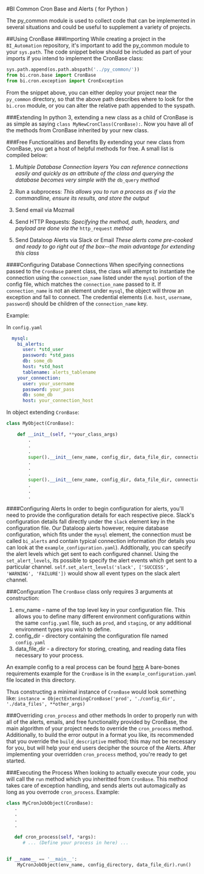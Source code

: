 #BI Common Cron Base and Alerts ( for Python )

The py_common module is used to collect code that can be implemented in several situations and could be useful to supplement a variety of projects.

##Using CronBase
###Importing
While creating a project in the `BI_Automation` repository, it's important to add the py_common module to your `sys.path`. 
The code snippet below should be included as part of your imports if you intend to implement the CronBase class:
```python
sys.path.append(os.path.abspath('../py_common/'))
from bi.cron.base import CronBase
from bi.cron.exception import CronException
```

From the snippet above, you can either deploy your project near the `py_common` directory, so that the above path describes
where to look for the `bi.cron` module, or you can alter the relative path appended to the syspath.

###Extending
In python 3, extending a new class as a child of CronBase is as simple as saying `class MyNewCronClass(CronBase):`. Now 
you have all of the methods from CronBase inherited by your new class.

###Free Functionalities and Benefits
By extending your new class from CronBase, you get a host of helpful methods for free. A small list is compiled below:

1. *Multiple Database Connection layers*
   _You can reference connections easily and quickly as an attribute of the class and querying the database becomes very
    simple with the_ `db_query` _method_
2. Run a subprocess:
   _This allows you to run a process as if via the commandline, ensure its results, and store the output_
3. Send email via Mozmail

4. Send HTTP Requests:
  _Specifying the method, auth, headers, and payload are done via the_ `http_request` _method_
5. Send Dataloop Alerts via Slack or Email
  _These alerts come pre-cooked and ready to go right out of the box--the main advantage for extending this class_

####Configuring Database Connections
When specifying connections passed to the `CronBase` parent class, the class will attempt to instantiate the connection 
using the `connection_name` listed under the `mysql` portion of the config file, which matches the `connection_name`
passed to it. If `connection_name` is not an element under `mysql`, the object will throw an exception and fail to connect.
The credential elements (i.e. `host`, `username`, `password`) should be children of the `connection_name` key.

Example:

In `config.yaml`
```yaml
  mysql:
    bi_alerts:
      user: *std_user
      password: *std_pass
      db: some_db
      host: *std_host
      tablename: alerts_tablename
    your_connection:
      user: your_username
      password: your_pass
      db: some_db
      host: your_connection_host
```

In object extending `CronBase`:

```python
class MyObject(CronBase):

    def __init__(self, **your_class_args)
        .
        .
        .
        super().__init__(env_name, config_dir, data_file_dir, connections=['your_connection']) # this works!
        .
        .
        .
        super().__init__(env_name, config_dir, data_file_dir, connections=['my_connection'])  # this will fail because of naming mismatch.
        .
        .
        .
```

####Configuring Alerts
In order to begin configuration for alerts, you'll need to provide the configuration details for each respective piece. 
Slack's configuration details fall directly under the `slack` element key in the configuration file. Our Dataloop alerts
 however, require database configuration, which fits under the `mysql` element, the connection must be called `bi_alerts`
 and contain typical connection information (for details you can look at the `example_configuration.yaml`).
Addtionally, you can specify the alert levels which get sent to each configured channel. Using the `set_alert_levels`, 
its possible to specify the alert events which get sent to a particular channel. 
`self.set_alert_levels('slack', ['SUCCESS', 'WARNING', 'FAILURE'])` would show all event types on the slack alert channel.

###Configuration
The `CronBase` class only requires 3 arguments at construction:
1. env_name - name of the top level key in your configuration file. This allows you to define many different 
environment configurations within the same `config.yaml` file, such as `prod`, and `staging`, or any additional environment types you wish
to define.
2. config_dir - directory containing the configuration file named `config.yaml`
3. data_file_dir - a directory for storing, creating, and reading data files necessary to your process.

An example config to a real process can be found [here](https://github.com/seomoz/BI_Automation/blob/master/projects/zuora_export/config/config_example.yaml)
A bare-bones requirements example for the `CronBase` is in the `example_configuration.yaml` file located in this directory.

Thus constructing a minimal instance of `CronBase` would look something like: 
`instance = ObjectExtendingCronBase('prod', './config_dir', './data_files', **other_args)`

###Overriding `cron_process` and other methods
In order to properly run with all of the alerts, emails, and free functionality provided by CronBase, the main algorithm
 of your project needs to override the `cron_process` method. 
Additionally, to build the error output in a format you like, its recommended that you override the `build_descriptive` 
method; this may not be necessary for you, but will help your end users decipher the source of the Alerts.
After implementing your overridden `cron_process` method, you're ready to get started.

###Executing the Process
When looking to actually execute your code, you will call the `run` method which you inheritted from `CronBase`. This method takes care of exception handling, and sends alerts out automagically as long as you overrode `cron_process`.
Example:
```python
class MyCronJobObject(CronBase):
   .
   .
   .
   .
   
   def cron_process(self, *args):
      # ... (Define your process in here) ...
   

if __name__ == '__main__':
    MyCronJobObject(env_name, config_directory, data_file_dir).run()
```

